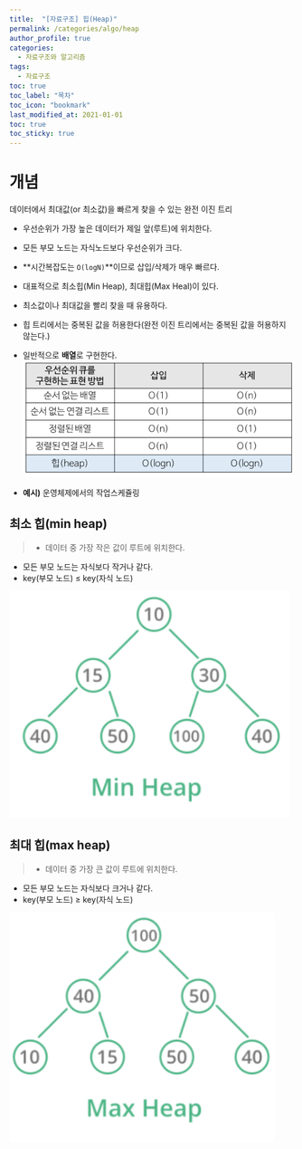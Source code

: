 ```yaml
---
title:  "[자료구조] 힙(Heap)"
permalink: /categories/algo/heap
author_profile: true
categories:
  - 자료구조와 알고리즘
tags:
  - 자료구조
toc: true
toc_label: "목차"
toc_icon: "bookmark"
last_modified_at: 2021-01-01
toc: true
toc_sticky: true
---
```

# 개념
데이터에서 최대값(or 최소값)을 빠르게 찾을 수 있는 완전 이진 트리

- 우선순위가 가장 높은 데이터가 제일 앞(루트)에 위치한다.
- 모든 부모 노드는 자식노드보다 우선순위가 크다.
- **시간복잡도는 `O(logN)`**이므로 삽입/삭제가 매우 빠르다.
- 대표적으로 최소힙(Min Heap), 최대힙(Max Heal)이 있다.
- 최소값이나 최대값을 빨리 찾을 때 유용하다.
- 힙 트리에서는 중복된 값을 허용한다(완전 이진 트리에서는 중복된 값을 허용하지 않는다.)
- 일반적으로 **배열**로 구현한다.
![heap](/assets/images/heap.PNG)

- **예시)** 운영체제에서의 작업스케쥴링

## 최소 힙(min heap)

> - 데이터 중 가장 작은 값이 루트에 위치한다.
- 모든 부모 노드는 자식보다 작거나 같다.
- key(부모 노드) ≤ key(자식 노드)

![minheap](/assets/images/minheap.PNG)

## 최대 힙(max heap)

> - 데이터 중 가장 큰 값이 루트에 위치한다.
- 모든 부모 노드는 자식보다 크거나 같다.
- key(부모 노드) ≥ key(자식 노드)

![maxheap](/assets/images/maxheap.PNG)